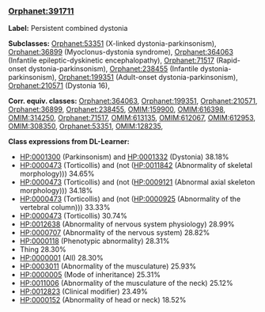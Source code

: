 
### [Orphanet:391711](http://www.orpha.net/ORDO/Orphanet_391711)
**Label:** Persistent combined dystonia

**Subclasses:** [Orphanet:53351](http://www.orpha.net/ORDO/Orphanet_53351) (X-linked dystonia-parkinsonism), [Orphanet:36899](http://www.orpha.net/ORDO/Orphanet_36899) (Myoclonus-dystonia syndrome), [Orphanet:364063](http://www.orpha.net/ORDO/Orphanet_364063) (Infantile epileptic-dyskinetic encephalopathy), [Orphanet:71517](http://www.orpha.net/ORDO/Orphanet_71517) (Rapid-onset dystonia-parkinsonism), [Orphanet:238455](http://www.orpha.net/ORDO/Orphanet_238455) (Infantile dystonia-parkinsonism), [Orphanet:199351](http://www.orpha.net/ORDO/Orphanet_199351) (Adult-onset dystonia-parkinsonism), [Orphanet:210571](http://www.orpha.net/ORDO/Orphanet_210571) (Dystonia 16), 

**Corr. equiv. classes:** [Orphanet:364063](http://www.orpha.net/ORDO/Orphanet_364063), [Orphanet:199351](http://www.orpha.net/ORDO/Orphanet_199351), [Orphanet:210571](http://www.orpha.net/ORDO/Orphanet_210571), [Orphanet:36899](http://www.orpha.net/ORDO/Orphanet_36899), [Orphanet:238455](http://www.orpha.net/ORDO/Orphanet_238455), [OMIM:159900](http://purl.obolibrary.org/obo/OMIM_159900), [OMIM:616398](http://purl.obolibrary.org/obo/OMIM_616398), [OMIM:314250](http://purl.obolibrary.org/obo/OMIM_314250), [Orphanet:71517](http://www.orpha.net/ORDO/Orphanet_71517), [OMIM:613135](http://purl.obolibrary.org/obo/OMIM_613135), [OMIM:612067](http://purl.obolibrary.org/obo/OMIM_612067), [OMIM:612953](http://purl.obolibrary.org/obo/OMIM_612953), [OMIM:308350](http://purl.obolibrary.org/obo/OMIM_308350), [Orphanet:53351](http://www.orpha.net/ORDO/Orphanet_53351), [OMIM:128235](http://purl.obolibrary.org/obo/OMIM_128235), 

**Class expressions from DL-Learner:**

- [HP:0001300](http://purl.obolibrary.org/obo/HP_0001300) (Parkinsonism) and [HP:0001332](http://purl.obolibrary.org/obo/HP_0001332) (Dystonia) 38.18%
- [HP:0000473](http://purl.obolibrary.org/obo/HP_0000473) (Torticollis) and (not ([HP:0011842](http://purl.obolibrary.org/obo/HP_0011842) (Abnormality of skeletal morphology))) 34.65%
- [HP:0000473](http://purl.obolibrary.org/obo/HP_0000473) (Torticollis) and (not ([HP:0009121](http://purl.obolibrary.org/obo/HP_0009121) (Abnormal axial skeleton morphology))) 34.18%
- [HP:0000473](http://purl.obolibrary.org/obo/HP_0000473) (Torticollis) and (not ([HP:0000925](http://purl.obolibrary.org/obo/HP_0000925) (Abnormality of the vertebral column))) 33.33%
- [HP:0000473](http://purl.obolibrary.org/obo/HP_0000473) (Torticollis) 30.74%
- [HP:0012638](http://purl.obolibrary.org/obo/HP_0012638) (Abnormality of nervous system physiology) 28.99%
- [HP:0000707](http://purl.obolibrary.org/obo/HP_0000707) (Abnormality of the nervous system) 28.82%
- [HP:0000118](http://purl.obolibrary.org/obo/HP_0000118) (Phenotypic abnormality) 28.31%
- Thing 28.30%
- [HP:0000001](http://purl.obolibrary.org/obo/HP_0000001) (All) 28.30%
- [HP:0003011](http://purl.obolibrary.org/obo/HP_0003011) (Abnormality of the musculature) 25.93%
- [HP:0000005](http://purl.obolibrary.org/obo/HP_0000005) (Mode of inheritance) 25.31%
- [HP:0011006](http://purl.obolibrary.org/obo/HP_0011006) (Abnormality of the musculature of the neck) 25.12%
- [HP:0012823](http://purl.obolibrary.org/obo/HP_0012823) (Clinical modifier) 23.49%
- [HP:0000152](http://purl.obolibrary.org/obo/HP_0000152) (Abnormality of head or neck) 18.52%


